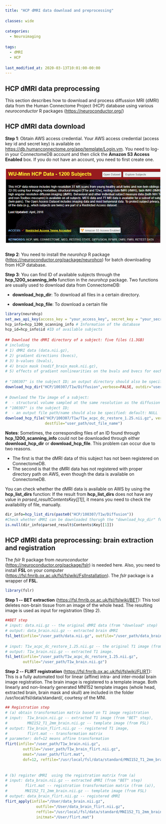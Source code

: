 ```yaml
---
title: "HCP dMRI data download and preprocessing"

classes: wide

categories:
  - Neuroimaging
  
tags:
  - dMRI
  - HCP

last_modified_at: 2020-03-13T10:01:00-00:00
---
```


## HCP dMRI data preprocessing
This section describes how to download and process diffussion MRI (dMRI) data from the Human Connectome Project (HCP) database using various *neuroconductor* R packages (https://neuroconductor.org/)

## HCP dMRI data download

**Step 1**: Obtain AWS access credential. Your AWS access credential (access key id and secret key) is available on https://db.humanconnectome.org/app/template/Login.vm. You need to log-in your ConnectomeDB account and then click the **Amazon S3 Access Enabled** box. If you do not have an account, you need to first create one. 


![Wu-Minn HCP Data webpage.](/assets/images/dmri/connectome.png)

**Step 2**: You need to install the *neurohcp* R package (https://neuroconductor.org/package/neurohcp) for batch downloading from HCP database.

**Step 3**: You can find ID of available subjects through the **hcp_1200_scanning_info** function in the *neurohcp* package. Two functions are usually used to download data from  ConnectomeDB: 

 - **download_hcp_dir**: To download all files in a certain directory. 
 
 - **download_hcp_file**: To download a certain file
 
```R
library(neurohcp)
set_aws_api_key(access_key = "your_access_key", secret_key = "your_secret_key")
hcp_info=hcp_1200_scanning_info # Information of the database
hcp_id=hcp_info$id #ID of available subjects

## Download the dMRI directory of a subject: five files (1.3GB) 
# including
# 1) dMRI data (data.nii.gz), 
# 2) gradient directions (bvecs), 
# 3) b-values (bvals),
# 4) brain mask (nodif_brain_mask.nii.gz),
# 5) effects of gradient nonlinearities on the bvals and bvecs for each voxel (grad_dev.nii.gz)

# "100307" is the subject ID; an output directory should also be specified: default: tempfile()
download_hcp_dir("HCP/100307/T1w/Diffusion",verbose=FALSE, outdir="user_path")  

# Downlaod the T1w image of a subject: 
#  - structural volume sampled at the same resolution as the diffusion data
# "100307" is the subject ID; 
#  - an output file path/name should also be specified: default: NULL
download_hcp_file("HCP/100307/T1w/T1w_acpc_dc_restore_1.25.nii.gz", verbose = FALSE,
                  destfile="user_path/out_file_name") 
```


**Notes**: Sometimes, the corresponding files of an ID found through **hcp_1200_scanning_info** could not be downloaded through either **download_hcp_dir** or **download_hcp_file**. This problem can occur due to two reasons.

* The first is that the dMRI data of this subject has not been registered on ConnectomeDB.
* The second  is that the dMRI data has not registered with proper directory path on AWS, even though the data is available on ConnectomeDB. 

You can check whether the dMRI data is available on AWS by using the **hcp_list_dirs** function:  If the result from **hcp_list_dirs** does not have any value in *parsed_result$Contents$Key[[1]]*, it means you need to check the availability of file, manually.

```R
dir_info=hcp_list_dirs(paste0("HCP/100307/T1w/Diffusion")) 
#Check whether dMRI can be downloaded thorugh the "download_hcp_dir" function.
is.null(dir_info$parsed_result$Contents$Key[[1]]) 
```


## HCP dMRI data preprocessing: brain extraction and registration

The *fslr* R package from *neuroconductor* (https://neuroconductor.org/package/fslr) is needed here.  Also, you need to install **FSL** on your computer (https://fsl.fmrib.ox.ac.uk/fsl/fslwiki/FslInstallation). The *fslr* package is a wrapper of **FSL**.

```R
library(fslr)
```


**Step 1 -- BET extraction** (https://fsl.fmrib.ox.ac.uk/fsl/fslwiki/BET): This tool deletes non-brain tissue from an image of the whole head. The resulting image is  used as input for registration (Step 2). 
```R
##BET step
# input: data.nii.gz -- the original dMRI data (from "download" step)
# output: data_brain.nii.gz -- extracted brain dMRI
fsl_bet(infile="/user_path/data.nii.gz", outfile="/user_path/data_brain.nii.gz")  

# input: T1w_acpc_dc_restore_1.25.nii.gz -- the original T1 image (from "download" step)
# output: T1w_brain.nii.gz -- extracted T1 image.
fsl_bet(infile="/user_path/T1w_acpc_dc_restore_1.25.nii.gz", 
        outfile="/user_path/T1w_brain.nii.gz")
```


**Step 2 -- FLIRT registration** (https://fsl.fmrib.ox.ac.uk/fsl/fslwiki/FLIRT): This is a fully automated tool for linear (affine) intra- and inter-modal brain image registration. The brain image is registered to a template image.
Both linearly and non-linearly generated MNI152 template images (whole head, extracted brain, brain mask and skull) are included in the folder /usr/local/fsl/data/standard/, courtesy of the MNI.

```R
## Registration step
# (a) obtain transformation matrix based on T1 image registration
# input:  T1w_brain.nii.gz -- extracted T1 image (from "BET" step), 
#         MNI152_T1_2mm_brain.nii.gz -- template image (from FSL)
# output: T1w_brain_flirt.nii.gz -- registered T1 image, 
#         flirt.mat -- transformation matrix 
# parameter: dof=12 means affine transformation
flirt(infile="/user_path/T1w_brain.nii.gz", 
        outfile="/user_path/T1w_brain_flirt.nii.gz", 
        omat="/user_path/flirt.mat",
        dof=12, reffile="/usr/local/fsl/data/standard/MNI152_T1_2mm_brain.nii.gz")


# (b) register dMRI  using the registration matrix from (a) 
# input: data_brain.nii.gz -- extracted dMRI (from "BET" step)
#        flirt.mat -- registration transformation matrix (from (a)), 
#        MNI152_T1_2mm_brain.nii.gz -- template image (from FSL)
# output: data_brain_flirt.nii.gz -- registered dMRI
flirt_apply(infile="/User/data_brain.nii.gz",
              outfile="/User/data_brain_flirt.nii.gz",
              reffile="/usr/local/fsl/data/standard/MNI152_T1_2mm_brain.nii.gz",
              initmat="/User/flirt.mat")
```

